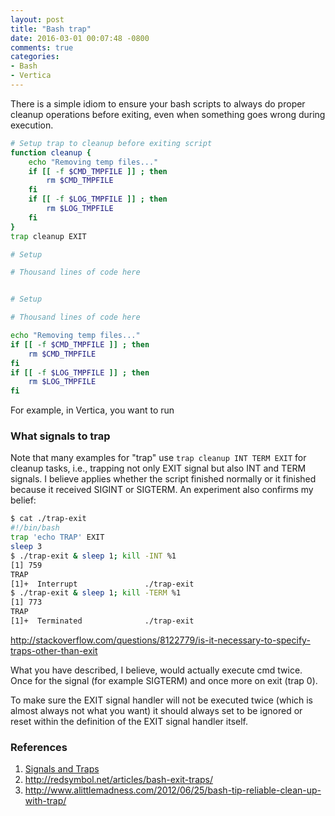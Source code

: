 ```yaml
---
layout: post
title: "Bash trap"
date: 2016-03-01 00:07:48 -0800
comments: true
categories: 
- Bash
- Vertica
---
```


There is a simple idiom to ensure your bash scripts to always do proper cleanup operations before exiting, even when something goes wrong during execution.

``` bash DO THIS
# Setup trap to cleanup before exiting script
function cleanup {
    echo "Removing temp files..."
    if [[ -f $CMD_TMPFILE ]] ; then
        rm $CMD_TMPFILE
    fi
    if [[ -f $LOG_TMPFILE ]] ; then
        rm $LOG_TMPFILE
    fi
}
trap cleanup EXIT

# Setup

# Thousand lines of code here
```

``` bash DON'T DO THIS

# Setup

# Thousand lines of code here

echo "Removing temp files..."
if [[ -f $CMD_TMPFILE ]] ; then
    rm $CMD_TMPFILE
fi
if [[ -f $LOG_TMPFILE ]] ; then
    rm $LOG_TMPFILE
fi
```

For example, in Vertica, you want to run 

### What signals to trap

Note that many examples for "trap" use `trap cleanup INT TERM EXIT` for cleanup tasks, i.e., trapping not only EXIT signal but also INT and TERM signals.
I believe applies whether the script finished normally or it finished because it received SIGINT or SIGTERM. An experiment also confirms my belief:

``` bash
$ cat ./trap-exit
#!/bin/bash
trap 'echo TRAP' EXIT
sleep 3
$ ./trap-exit & sleep 1; kill -INT %1
[1] 759
TRAP
[1]+  Interrupt               ./trap-exit
$ ./trap-exit & sleep 1; kill -TERM %1
[1] 773
TRAP
[1]+  Terminated              ./trap-exit
```

http://stackoverflow.com/questions/8122779/is-it-necessary-to-specify-traps-other-than-exit

What you have described, I believe, would actually execute cmd twice. Once for the signal (for example SIGTERM) and once more on exit (trap 0).

To make sure the EXIT signal handler will not be executed twice (which is almost always not what you want) it should always set to be ignored or reset within the definition of the EXIT signal handler itself.

### References

1. [Signals and Traps](http://tldp.org/LDP/Bash-Beginners-Guide/html/chap_12.html)
1. http://redsymbol.net/articles/bash-exit-traps/
1. http://www.alittlemadness.com/2012/06/25/bash-tip-reliable-clean-up-with-trap/


